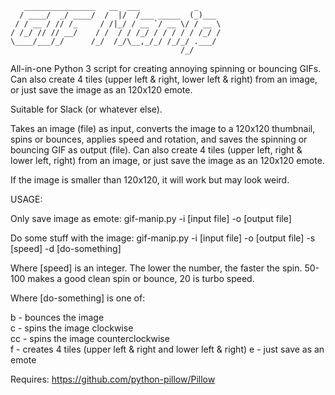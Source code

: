 ```
   ________________   __  ___            _     
  / ____/  _/ ____/  /  |/  /___ _____  (_)___ 
 / / __ / // /_     / /|_/ / __ `/ __ \/ / __ \
/ /_/ // // __/    / /  / / /_/ / / / / / /_/ /
\____/___/_/      /_/  /_/\__,_/_/ /_/_/ .___/ 
                                      /_/      
```

All-in-one Python 3 script for creating annoying spinning or bouncing GIFs. Can also create 4 tiles (upper left & right, lower left & right) from an image, or just save the image as an 120x120 emote.

Suitable for Slack (or whatever else).

Takes an image (file) as input, converts the image to a 120x120 thumbnail, spins or bounces, applies speed and rotation, and saves the spinning or bouncing GIF as output (file). Can also create 4 tiles (upper left, right & lower left, right) from an image, or just save the image as an 120x120 emote.

If the image is smaller than 120x120, it will work but may look weird.

USAGE:

Only save image as emote: gif-manip.py -i [input file] -o [output file]

Do some stuff with the image:
gif-manip.py -i [input file] -o [output file] -s [speed] -d [do-something]

Where [speed] is an integer. The lower the number, the faster the spin. 50-100 makes a good clean spin or bounce, 20 is turbo speed.

Where [do-something] is one of:

b - bounces the image\
c - spins the image clockwise\
cc - spins the image counterclockwise\
f - creates 4 tiles (upper left & right and lower left & right)
e - just save as an emote

Requires: https://github.com/python-pillow/Pillow
